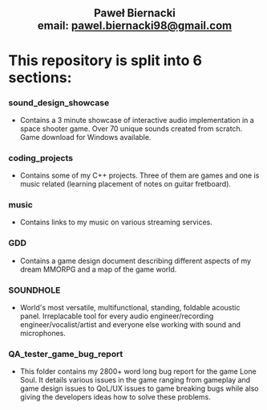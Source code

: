 ## <p align="center">Paweł Biernacki <br> email: pawel.biernacki98@gmail.com </p>

# This repository is split into 6 sections:

### sound_design_showcase
- Contains a 3 minute showcase of interactive audio implementation in a space shooter game. Over 70 unique sounds created from scratch. Game download for Windows available.

### coding_projects
- Contains some of my C++ projects. Three of them are games and one is music related (learning placement of notes on guitar fretboard).

### music
- Contains links to my music on various streaming services.

### GDD 
- Contains a game design document describing different aspects of my dream MMORPG and a map of the game world.

### SOUNDHOLE
- World's most versatile, multifunctional, standing, foldable acoustic panel. Irreplacable tool for every audio engineer/recording engineer/vocalist/artist and everyone else working with sound and microphones.

### QA_tester_game_bug_report
- This folder contains my 2800+ word long bug report for the game Lone Soul. It details various issues in the game ranging from gameplay and game design issues to QoL/UX issues to game breaking bugs while also giving the developers ideas how to solve these problems.
